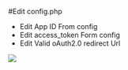 #Edit config.php


* Edit App ID  From config
* Edit access_token Form config
* Edit Valid oAuth2.0 redirect Url

 
<img src= "https://github.com/zithroooo/divisions-linkable-bangladesh-map-like-bikroy-dot-com/blob/master/example.gif?raw=true"/>

